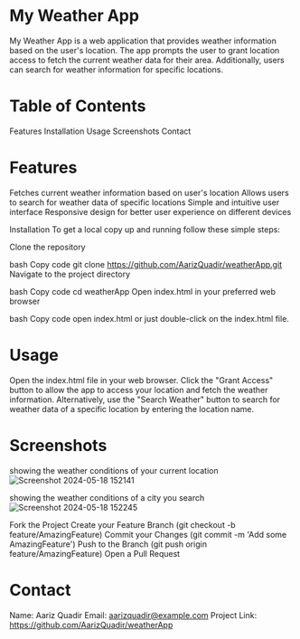 # My Weather App
My Weather App is a web application that provides weather information based on the user's location. The app prompts the user to grant location access to fetch the current weather data for their area. Additionally, users can search for weather information for specific locations.

# Table of Contents
Features
Installation
Usage
Screenshots
Contact

# Features
Fetches current weather information based on user's location
Allows users to search for weather data of specific locations
Simple and intuitive user interface
Responsive design for better user experience on different devices

Installation
To get a local copy up and running follow these simple steps:

Clone the repository

bash
Copy code
git clone https://github.com/AarizQuadir/weatherApp.git
Navigate to the project directory

bash
Copy code
cd weatherApp
Open index.html in your preferred web browser

bash
Copy code
open index.html
or just double-click on the index.html file.

# Usage
Open the index.html file in your web browser.
Click the "Grant Access" button to allow the app to access your location and fetch the weather information.
Alternatively, use the "Search Weather" button to search for weather data of a specific location by entering the location name.

# Screenshots
showing the weather conditions of your current location
![Screenshot 2024-05-18 152141](https://github.com/AarizQuadir/weatherapp/assets/167294376/e3181122-d81f-4eed-a282-411cccade392)

showing the weather conditions of a city you search
![Screenshot 2024-05-18 152245](https://github.com/AarizQuadir/weatherapp/assets/167294376/5dcf2e43-20e3-439e-8189-574a3c1e8518)



Fork the Project
Create your Feature Branch (git checkout -b feature/AmazingFeature)
Commit your Changes (git commit -m 'Add some AmazingFeature')
Push to the Branch (git push origin feature/AmazingFeature)
Open a Pull Request


# Contact
Name: Aariz Quadir
Email: aarizquadir@example.com
Project Link: https://github.com/AarizQuadir/weatherApp
